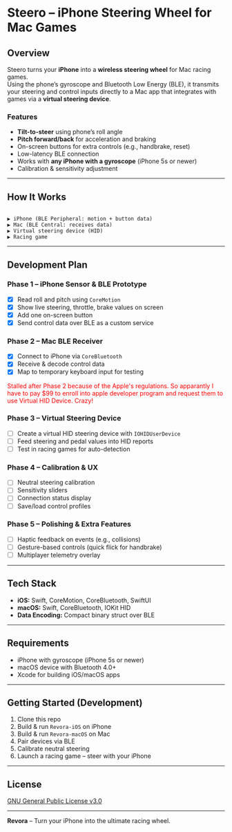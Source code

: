 
# Steero – iPhone Steering Wheel for Mac Games

## Overview
Steero turns your **iPhone** into a **wireless steering wheel** for Mac racing games.  
Using the phone’s gyroscope and Bluetooth Low Energy (BLE), it transmits your steering and control inputs directly to a Mac app that integrates with games via a **virtual steering device**.

### Features
- **Tilt-to-steer** using phone’s roll angle
- **Pitch forward/back** for acceleration and braking
- On-screen buttons for extra controls (e.g., handbrake, reset)
- Low-latency BLE connection
- Works with **any iPhone with a gyroscope** (iPhone 5s or newer)
- Calibration & sensitivity adjustment

---

## How It Works
```

▶ iPhone (BLE Peripheral: motion + button data)
▶ Mac (BLE Central: receives data)
▶ Virtual steering device (HID)
▶ Racing game

```

---

## Development Plan

### Phase 1 – iPhone Sensor & BLE Prototype
- [x] Read roll and pitch using `CoreMotion`
- [x] Show live steering, throttle, brake values on screen
- [x] Add one on-screen button
- [x] Send control data over BLE as a custom service

### Phase 2 – Mac BLE Receiver
- [x] Connect to iPhone via `CoreBluetooth`
- [x] Receive & decode control data
- [x] Map to temporary keyboard input for testing

<font color="red">Stalled after Phase 2 because of the Apple's regulations. So apparantly I have to pay $99 to enroll into apple developer program and request them to use Virtual HID Device. Crazy!</font>

### Phase 3 – Virtual Steering Device
- [ ] Create a virtual HID steering device with `IOHIDUserDevice`
- [ ] Feed steering and pedal values into HID reports
- [ ] Test in racing games for auto-detection

### Phase 4 – Calibration & UX
- [ ] Neutral steering calibration
- [ ] Sensitivity sliders
- [ ] Connection status display
- [ ] Save/load control profiles

### Phase 5 – Polishing & Extra Features
- [ ] Haptic feedback on events (e.g., collisions)
- [ ] Gesture-based controls (quick flick for handbrake)
- [ ] Multiplayer telemetry overlay

---

## Tech Stack
- **iOS:** Swift, CoreMotion, CoreBluetooth, SwiftUI
- **macOS:** Swift, CoreBluetooth, IOKit HID
- **Data Encoding:** Compact binary struct over BLE

---

## Requirements
- iPhone with gyroscope (iPhone 5s or newer)
- macOS device with Bluetooth 4.0+
- Xcode for building iOS/macOS apps

---

## Getting Started (Development)
1. Clone this repo
2. Build & run `Revora-iOS` on iPhone
3. Build & run `Revora-macOS` on Mac
4. Pair devices via BLE
5. Calibrate neutral steering
6. Launch a racing game – steer with your iPhone

---

## License
[GNU General Public License v3.0](LICENSE)

---

**Revora** – Turn your iPhone into the ultimate racing wheel.
